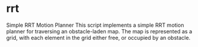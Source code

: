 # rrt
Simple RRT Motion Planner
This script implements a simple RRT motion planner for traversing an obstacle-laden map.
The map is represented as a grid, with each element in the grid either free, or occupied by an obstacle.
